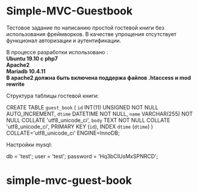 # Simple-MVC-Guestbook
Тестовое задание по написанию простой гостевой книги без использования фреймворков. В качестве упрощения отсутствует функционал авторизации и аутентификации.

В процессе разработки использовано :<br> 
<b>Ubuntu 19.10 с php7</b><br>
<b>Apache2</b><br>
<b>Mariadb 10.4.11</b><br>
<b>В apache2 должна быть включена поддержа файлов .htaccess и mod rewrite</b>


Структура таблицы гостевой книги:

CREATE TABLE `guest_book` (
`id` INT(11) UNSIGNED NOT NULL AUTO_INCREMENT,
`dtime` DATETIME NOT NULL,
`name` VARCHAR(255) NOT NULL COLLATE 'utf8_unicode_ci',
`body` TEXT NOT NULL COLLATE 'utf8_unicode_ci',
PRIMARY KEY (`id`),
INDEX `dtime` (`dtime`)
) COLLATE='utf8_unicode_ci' ENGINE=InnoDB;


Настройки mysql:

db = 'test';
user = 'test';
password = 'Hq3bCIUsMxSPNRCD';


# simple-mvc-guest-book

